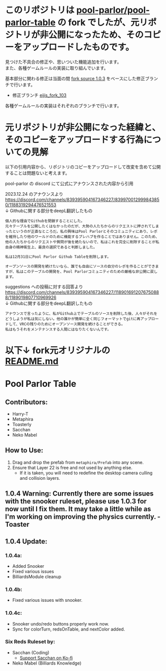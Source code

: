 # このリポジトリは [pool-parlor/pool-parlor-table](../../../../pool-parlor/pool-parlor-table) の fork でしたが、元リポジトリが非公開になったため、そのコピーをアップロードしたものです。

見つけた不具合の修正や、思いついた機能追加を行います。  
また、各種ゲームルールの実装に取り組んでいます。

基本部分に関わる修正は当面の間 [fork source 1.0.3](../../releases/tag/1.0.3) をベースにした修正ブランチで行います。

- 修正ブランチ [eijis_fork_103](../../tree/eijis_fork_103)

各種ゲームルールの実装はそれぞれのブランチで行います。

# 元リポジトリが非公開になった経緯と、そのコピーをアップロードする行為についての見解

以下の引用内容から、リポジトリのコピーをアップロードして改変を含めて公開することは問題ないと考えます。  

pool-parlor の discord にて公式にアナウンスされた内容から引用  

2023.12.24 のアナウンスより  
https://discord.com/channels/839395904167346227/839970012999843850/1188319294476521553  
↓ Githubに関する部分をdeepL翻訳したもの
```
個人的な理由でGithubを閉鎖することにした。
元々テーブルを公開したくはなかったのだが、大勢の人たちからのリクエストに押されてしまったというのが正直なところだ。私の興味はPool Parlorとそのコミュニティにあり、レポを維持したり他のワールドのために機能するプレハブを作ることではありません。このため、他の人たちからのリクエストや質問が後を絶たないので、私はこれを完全に削除することが私自身の精神衛生上、最良の選択であると判断しました。

私は12月31日にPool Parlor Github Tableを削除します。

オープンソースの開発を続けたいなら、誰でも自由にソースの自分のレポを作ることができますが、私はこのテーブルの開発を、Pool Parlorコミュニティのための厳格な非公開に戻します。
```

suggestions への投稿に対する回答より  
https://discord.com/channels/839395904167346227/1189016912076750888/1189019807710969926  
↓ Githubに関する部分をdeepL翻訳したもの
```
アナウンスで言ったように、私がGithub上でテーブルのソースを削除した後、人々がそれをどうしようが私は気にしない。他の誰かが簡単に全く同じフォーマットでgitに再アップロードして、VRCの残りのためにオープンソース開発を続けることができる。
私はもうそれをメンテナンスする人間にはなりたくないんです。
```

# 以下↓ fork元オリジナルの [README.md](../../tree/dd277b42c971a79e029eb21f631ac64dff7c567a)

# Pool Parlor Table

## Contributors:
- Harry-T
- Metaphira
- Toasterly
- Sacchan
- Neko Mabel

## How to Use:
1. Drag and drop the prefab from `metaphira/Prefab` into any scene.
2. Ensure that Layer 22 is free and not used by anything else.
   - If it is taken, you will need to redefine the desktop camera culling and collision layers.

## 1.0.4 Warning: Currently there are some issues with the snooker ruleset, please use 1.0.3 for now until I fix them. It may take a little while as I'm working on improving the physics currently. -Toaster

## 1.0.4 Update:
### 1.0.4a:
- Added Snooker
- Fixed various issues
- BilliardsModule cleanup
### 1.0.4b:
- Fixed various issues with snooker.
### 1.0.4c:
- Snooker undo/redo buttons properly work now.
- Sync for colorTurn, redsOnTable, and nextColor added.

### Six Reds Ruleset by:
- Sacchan (Coding)
  - [Support Sacchan on Ko-fi](https://ko-fi.com/sacchanvrc)
- Neko Mabel (Billiards Knowledge)
